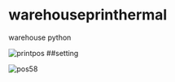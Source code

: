 # warehouseprinthermal
warehouse python

![printpos](https://github.com/user-attachments/assets/c608fb70-4f54-44bf-9509-e5eac24b1a74)
##setting

![pos58](https://github.com/user-attachments/assets/e77d37da-d713-487d-bfe4-33668f48a1c8)
